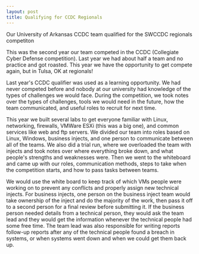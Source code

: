 ```yaml
---
layout: post
title: Qualifying for CCDC Regionals
---
```


Our University of Arkansas CCDC team qualified for the SWCCDC regionals competiton

<amp-img width="800" height="587" layout="responsive" src="/assets/images/ccdcregionals.png"></amp-img>

This was the second year our team competed in the CCDC (Collegiate Cyber Defense competition). Last year we had about half a team and no practice and got roasted. This year we have the opportunity to get compete again, but in Tulsa, OK at regionals!

Last year's CCDC qualifier was used as a learning opportunity. We had never competed before and nobody at our university had knowledge of the types of challenges we would face. During the competition, we took notes over the types of challenges, tools we would need in the future, how the team communicated, and useful roles to recruit for next time.

This year we built several labs to get everyone familiar with Linux, networking, firewalls, VMWare ESXi (this was a big one), and common services like web and ftp servers. We divided our team into roles based on Linux, Windows, business injects, and one person to communicate between all of the teams. We also did a trial run, where we overloaded the team with injects and took notes over where everything broke down, and what people's strengths and weaknesses were. Then we went to the whiteboard and came up with our roles, communication methods, steps to take when the competition starts, and how to pass tasks between teams.

We would use the white board to keep track of which VMs people were working on to prevent any conflicts and properly assign new technical injects. For business injects, one person on the business inject team would take ownership of the inject and do the majority of the work, then pass it off to a second person for a final review before submitting it. If the business person needed details from a technical person, they would ask the team lead and they would get the information whenever the technical people had some free time. The team lead was also responsible for writing reports follow-up reports after any of the technical people found a breach in systems, or when systems went down and when we could get them back up.
